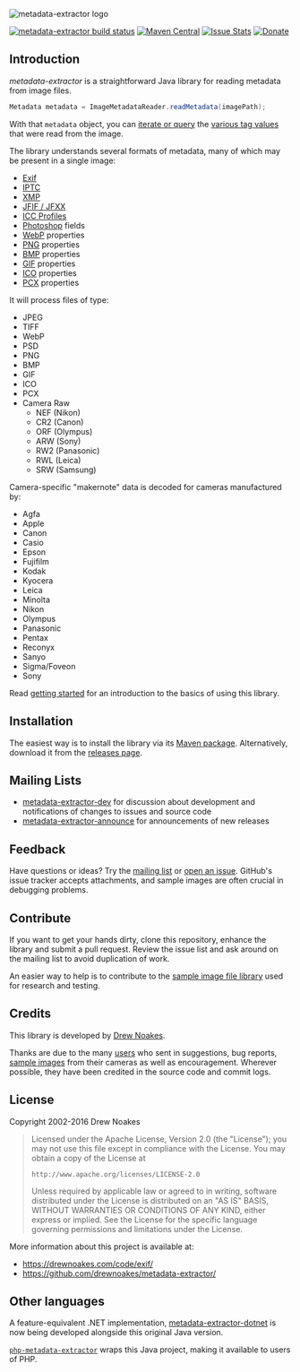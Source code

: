 ![metadata-extractor logo](https://cdn.rawgit.com/drewnoakes/metadata-extractor/master/Resources/metadata-extractor-logo.svg)

[![metadata-extractor build status](https://api.travis-ci.org/drewnoakes/metadata-extractor.svg)](https://travis-ci.org/drewnoakes/metadata-extractor)
[![Maven Central](https://maven-badges.herokuapp.com/maven-central/com.drewnoakes/metadata-extractor/badge.svg)](https://maven-badges.herokuapp.com/maven-central/com.drewnoakes/metadata-extractor)
[![Issue Stats](http://issuestats.com/github/drewnoakes/metadata-extractor/badge/pr?style=flat)](http://issuestats.com/github/drewnoakes/metadata-extractor)
[![Donate](https://img.shields.io/badge/paypal-donate-yellow.svg)](https://www.paypal.com/cgi-bin/webscr?cmd=_donations&business=TNXDJKCDV5Z2C&lc=GB&item_name=Drew%20Noakes&item_number=metadata%2dextractor&no_note=0&cn=Add%20a%20message%20%28optional%29%3a&no_shipping=1&currency_code=GBP&bn=PP%2dDonationsBF%3abtn_donateCC_LG%2egif%3aNonHosted)

## Introduction

_metadata-extractor_ is a straightforward Java library for reading metadata from image files.

```java
Metadata metadata = ImageMetadataReader.readMetadata(imagePath);
```

With that `metadata` object, you can [iterate or query](https://github.com/drewnoakes/metadata-extractor/wiki/GettingStarted#2-query-tags) the
[various tag values](https://github.com/drewnoakes/metadata-extractor/wiki/SampleOutput) that were read from the image.

The library understands several formats of metadata, many of which may be present in a single image:

* [Exif](http://en.wikipedia.org/wiki/Exchangeable_image_file_format)
* [IPTC](http://en.wikipedia.org/wiki/IPTC)
* [XMP](http://en.wikipedia.org/wiki/Extensible_Metadata_Platform)
* [JFIF / JFXX](http://en.wikipedia.org/wiki/JPEG_File_Interchange_Format)
* [ICC Profiles](http://en.wikipedia.org/wiki/ICC_profile)
* [Photoshop](http://en.wikipedia.org/wiki/Photoshop) fields
* [WebP](http://en.wikipedia.org/wiki/WebP) properties
* [PNG](http://en.wikipedia.org/wiki/Portable_Network_Graphics) properties
* [BMP](http://en.wikipedia.org/wiki/BMP_file_format) properties
* [GIF](http://en.wikipedia.org/wiki/Graphics_Interchange_Format) properties
* [ICO](https://en.wikipedia.org/wiki/ICO_(file_format)) properties
* [PCX](http://en.wikipedia.org/wiki/PCX) properties

It will process files of type:

* JPEG
* TIFF
* WebP
* PSD
* PNG
* BMP
* GIF
* ICO
* PCX
* Camera Raw
  * NEF (Nikon)
  * CR2 (Canon)
  * ORF (Olympus)
  * ARW (Sony)
  * RW2 (Panasonic)
  * RWL (Leica)
  * SRW (Samsung)

Camera-specific "makernote" data is decoded for cameras manufactured by:

* Agfa
* Apple
* Canon
* Casio
* Epson
* Fujifilm
* Kodak
* Kyocera
* Leica
* Minolta
* Nikon
* Olympus
* Panasonic
* Pentax
* Reconyx
* Sanyo
* Sigma/Foveon
* Sony

Read [getting started](https://github.com/drewnoakes/metadata-extractor/wiki/GettingStarted) for an introduction to the basics of using this library.

## Installation

The easiest way is to install the library via its [Maven package](http://search.maven.org/#search%7Cgav%7C1%7Cg%3A%22com.drewnoakes%22%20AND%20a%3A%22metadata-extractor%22). Alternatively, download it from the [releases page](https://github.com/drewnoakes/metadata-extractor/releases).

## Mailing Lists

* [metadata-extractor-dev](https://groups.google.com/forum/#!forum/metadata-extractor-dev) for discussion about development and notifications of changes to issues and source code
* [metadata-extractor-announce](https://groups.google.com/forum/#!forum/metadata-extractor-announce) for announcements of new releases

## Feedback

Have questions or ideas? Try the [mailing list](http://groups.google.com/group/metadata-extractor-dev) or [open an issue](https://github.com/drewnoakes/metadata-extractor/issues). GitHub's issue tracker accepts attachments, and sample images are often crucial in debugging problems.

## Contribute

If you want to get your hands dirty, clone this repository, enhance the library and submit a pull request. Review the issue list and ask around on the mailing list to avoid duplication of work.

An easier way to help is to contribute to the [sample image file library](https://github.com/drewnoakes/metadata-extractor-images/wiki) used for research and testing.

## Credits

This library is developed by [Drew Noakes](https://drewnoakes.com/code/exif/).

Thanks are due to the many [users](https://github.com/drewnoakes/metadata-extractor/wiki/UsedBy) who sent in suggestions, bug reports,
[sample images](https://github.com/drewnoakes/metadata-extractor-images/wiki) from their cameras as well as encouragement.
Wherever possible, they have been credited in the source code and commit logs.

## License

Copyright 2002-2016 Drew Noakes

> Licensed under the Apache License, Version 2.0 (the "License");
> you may not use this file except in compliance with the License.
> You may obtain a copy of the License at
>
>     http://www.apache.org/licenses/LICENSE-2.0
>
> Unless required by applicable law or agreed to in writing, software
> distributed under the License is distributed on an "AS IS" BASIS,
> WITHOUT WARRANTIES OR CONDITIONS OF ANY KIND, either express or implied.
> See the License for the specific language governing permissions and
> limitations under the License.

More information about this project is available at:

* https://drewnoakes.com/code/exif/
* https://github.com/drewnoakes/metadata-extractor/

## Other languages

A feature-equivalent .NET implementation, [metadata-extractor-dotnet](https://github.com/drewnoakes/metadata-extractor-dotnet) is now being developed alongside this original Java version.

[`php-metadata-extractor`](https://github.com/gomoob/php-metadata-extractor) wraps this Java project, making it available to users of PHP.
